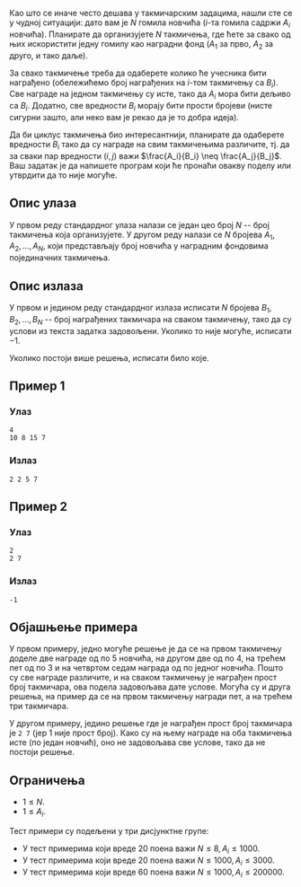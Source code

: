 Као што се иначе често дешава у такмичарским задацима, нашли сте се у чудној ситуацији: дато вам је $N$ гомила новчића ($i$-та гомила садржи $A_i$ новчића). Планирате да организујете $N$ такмичења, где ћете за свако од њих искористити једну гомилу као наградни фонд ($A_1$ за прво, $A_2$ за друго, и тако даље). 

За свако такмичење треба да одаберете колико ће учесника бити награђено (обележићемо број награђених на $i$-том такмичењу са $B_i$). Све награде на једном такмичењу су исте, тако да $A_i$ мора бити дељиво са $B_i$. Додатно, све вредности $B_i$ морају бити прости бројеви (нисте сигурни зашто, али неко вам је рекао да је то добра идеја).

Да би циклус такмичења био интересантнији, планирате да одаберете вредности $B_i$ тако да су награде на свим такмичењима различите, тј. да за сваки пар вредности $(i,j)$ важи $\frac{A_i}{B_i} \neq \frac{A_j}{B_j}$. Ваш задатак је да напишете програм који ће пронаћи овакву поделу или утврдити да то није могуће.

## Опис улаза
У првом реду стандардног улаза налази се један цео број $N$ -- број такмичења која организујете. У другом реду налази се $N$ бројева $A_1, A_2, \ldots, A_N$, који представљају број новчића у наградним фондовима појединачних такмичења.
 
## Опис излаза
У првом и једином реду стандардног излаза исписати $N$ бројева $B_1, B_2, \ldots, B_N$ -- број награђених такмичара на сваком такмичењу, тако да су услови из текста задатка задовољени. Уколико то није могуће, исписати $-1$.

Уколико постоји више решења, исписати било које.

## Пример 1
### Улаз
```
4
10 8 15 7
```

### Излаз
```
2 2 5 7
```

## Пример 2
### Улаз
```
2
2 7
```

### Излаз
```
-1
```

## Објашњење примера
У првом примеру, једно могуће решење је да се на првом такмичењу доделе две награде од по $5$ новчића, на другом две од по $4$, на трећем пет од по $3$ и на четвртом седам награда од по једног новчића. Пошто су све награде различите, и на сваком такмичењу је награђен прост број такмичара, ова подела задовољава дате услове. Могућа су и друга решења, на пример да се на првом такмичењу награди пет, а на трећем три такмичара.

У другом примеру, једино решење где је награђен прост број такмичара је `2 7` (јер $1$ није прост број). Како су на њему награде на оба такмичења исте (по један новчић), оно не задовољава све услове, тако да не постоји решење.

## Ограничења

* $1 \leq N$.
* $1 \leq A_i$.

Тест примери су подељени у три дисјунктне групе:

* У тест примерима који вреде $20$ поена важи $N \leq 8, A_i \leq 1000$.
* У тест примерима који вреде $20$ поена важи $N \leq 1000, A_i \leq 3000$.
* У тест примерима који вреде $60$ поена важи $N \leq 1000, A_i \leq 200000$.
